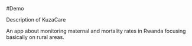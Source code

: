 #Demo

Description of KuzaCare


An app about monitoring maternal and mortality rates in Rwanda focusing basically on rural areas.
